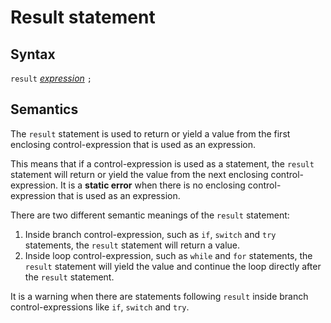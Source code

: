 # Result statement

## Syntax

`result` [_expression_](expression.md) `;`

## Semantics
The `result` statement is used to return or yield a value from the first
enclosing control-expression that is used as an expression.

This means that if a control-expression is used as a statement, the `result`
statement will return or yield the value from the next enclosing
control-expression. It is a __static error__ when there is no enclosing
control-expression that is used as an expression.

There are two different semantic meanings of the `result` statement:
 1. Inside branch control-expression, such as `if`, `switch` and `try`
    statements, the `result` statement will return a value.
 2. Inside loop control-expression, such as `while` and `for` statements, the
    `result` statement will yield the value and continue
    the loop directly after the `result` statement.

It is a warning when there are statements following `result` inside
branch control-expressions like `if`, `switch` and `try`.
